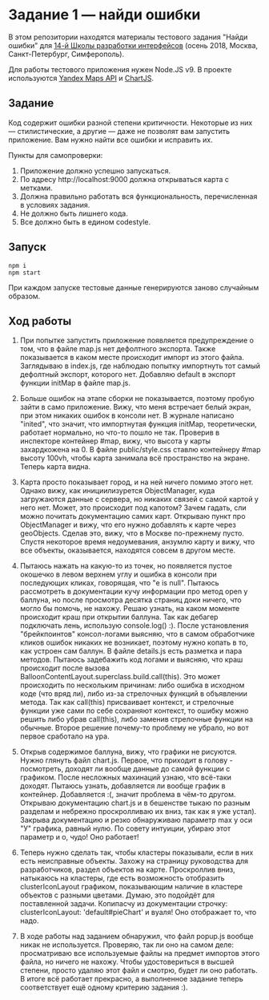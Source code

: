 # Задание 1 — найди ошибки

В этом репозитории находятся материалы тестового задания "Найди ошибки" для [14-й Школы разработки интерфейсов](https://academy.yandex.ru/events/frontend/shri_msk-2018-2) (осень 2018, Москва, Санкт-Петербург, Симферополь).

Для работы тестового приложения нужен Node.JS v9. В проекте используются [Yandex Maps API](https://tech.yandex.ru/maps/doc/jsapi/2.1/quick-start/index-docpage/) и [ChartJS](http://www.chartjs.org).

## Задание

Код содержит ошибки разной степени критичности. Некоторые из них — стилистические, а другие — даже не позволят вам запустить приложение. Вам нужно найти все ошибки и исправить их.

Пункты для самопроверки:

1. Приложение должно успешно запускаться.
1. По адресу http://localhost:9000 должна открываться карта с метками.
1. Должна правильно работать вся функциональность, перечисленная в условиях задания.
1. Не должно быть лишнего кода.
1. Все должно быть в едином codestyle.

## Запуск

```
npm i
npm start
```

При каждом запуске тестовые данные генерируются заново случайным образом.


## Ход работы

1. При попытке запустить приложение появляется предупреждение о том, что в файле map.js нет
дефолтного экспорта. Также показывается в каком месте происходит импорт из этого файла. Заглядываю в index.js, где наблюдаю попытку импортнуть тот самый дефолтный экспорт, которого нет. Добавляю default в экспорт функции initMap в файле map.js.

2. Больше ошибок на этапе сборки не показывается, поэтому пробую зайти в само приложение. Вижу, что меня встречает белый экран, при этом никаких ошибок в консоли нет. В журнале написано "inited", что значит, что импортнутая функция initMap, теоретически, работает нормально, но что-то пошло не так. Проверив в инспекторе контейнер #map, вижу, что высота у карты захардкожена на 0. В файле public/style.css ставлю контейнеру #map высоту 100vh, чтобы карта занимала всё пространство на экране. Теперь карта видна.

3. Карта просто показывает город, и на ней ничего помимо этого нет. Однако вижу, как инициилизурется ObjectManager, куда загружаются данные с сервера, но никаких связей с самой картой у него нет. Может, это происходит под капотом? Зачем гадать, сли можно почитать документацию самих карт. Открываю пункт про ObjectManager и вижу, что его нужно добавлять к карте через geoObjects. Сделав это, вижу, что в Москве по-прежнему пусто. Спустя некоторое время недоумевания, анзумлю карту и вижу, что все объекты, оказывается, находятся совсем в другом месте.

4. Пытаюсь нажать на какую-то из точек, но появляется пустое окошечко в левом верхнем углу и ошибка в консоли при последующих кликах, говорящая, что "e is null". Пытаюсь рассмотреть в документации кучу информации
про метод open у баллуна, но после просмотра десятка страниц доки ничего, что могло бы помочь, не нахожу.
Решаю узнать, на каком моменте происходит краш при открытии баллуна. Так как дебагер подключать
лень, использую console.log() :). После установления "брейкпоинтов" консол-логами выясняю, что
в самом обработчике кликов ошибок никаких не возникает, поэтому нужно копать в то, как устроен
сам баллун. В файле details.js есть разметка и пара методов. Пытаюсь задебажить код логами и выясняю, что краш происходит после вызова BalloonContentLayout.superclass.build.call(this).
Это может происходить по нескольким причинам: либо ошибка в исходном коде (что вряд ли),
либо из-за стрелочных функций в объявлении метода. Так как call(this) присваивает контекст, и
стрелочные функции уже сами по себе сохраняют контекст, то ошибку можно решить либо убрав
call(this), либо заменив стрелочные функции на обычные. Второе решение почему-то проблему не убрало,
но вот первое сработало на ура.

5. Открыв содержимое баллуна, вижу, что графики не рисуются. Нужно глянуть файл chart.js.
Первое, что приходит в голову - посмотреть, доходят ли вообще данные до самой функции с графиком.
После несложных махинаций узнаю, что всё-таки доходят. Пытаюсь узнать, добавляется ли
вообще график в контейнер. Добавляется :(, значит проблема в чём-то другом. Открываю документацию
chart.js и в бешенстве тыкаю по разным разделам и небрежно проскролливаю их вниз, так как
я уже устал). Закрыва документацию и резко обнаруживаю параметр max у оси "У" графика, равный
нулю. По совету интуиции, убираю этот параметр и о, чудо! Оно работает!

6. Теперь нужно сделать так, чтобы кластеры показывали, если в них есть неисправные объекты. Захожу на страницу руководства для разработчиков, раздел объектов на карте. Проскроллив вниз, натыкаюсь на кластеры, где есть возможность отобразить clusterIconLayout графиком, показывающим наличие в кластере объектов с разными цветами. Думаю, это подойдёт для поставленной задачи. Копипасчу из документации строчку: clusterIconLayout: 'default#pieChart' и вуаля! Оно отображает то, что надо.

7. В ходе работы над заданием обнаружил, что файл popup.js вообще никак не используется.
Проверяю, так ли оно на самом деле: просматриваю все используемые файлы на предмет импортов этого
файла, но ничего не нахожу. Чтобы удостовериться в высшей степени, просто удаляю этот файл и
смотрю, будет ли оно работать. В итоге всё работает прекрасно, а выполненное задание теперь соответствует ещё одному критерию задания :).
